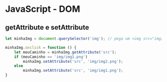 # JavaScript - DOM

## getAttribute e setAttribute 

~~~javascript
let minhaImg = document.querySelector('img'); // pega um <img src="img/img1.png" />

minhaImg.onclick = function () {
    let meuCaminho = minhaImg.getAttribute('src');
    if (meuCaminho == 'img/img1.png')
        minhaImg.setAttribute('src', 'img/img2.png');
    else
        minhaImg.setAttribute('src', 'img/img1.png');
}
~~~
